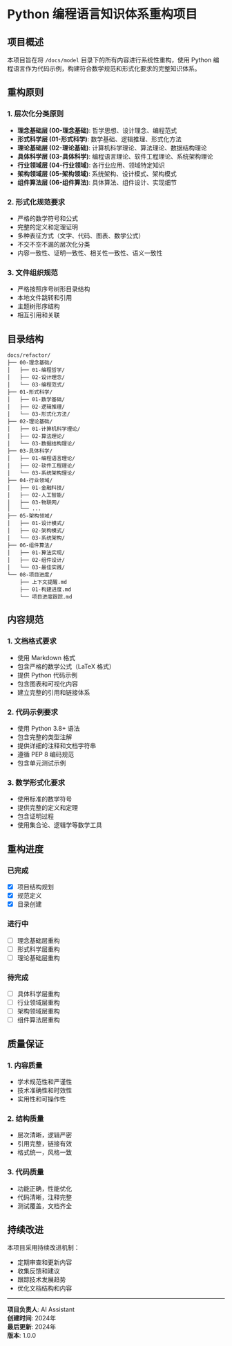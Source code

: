 # Python 编程语言知识体系重构项目

## 项目概述

本项目旨在将 `/docs/model` 目录下的所有内容进行系统性重构，使用 Python 编程语言作为代码示例，构建符合数学规范和形式化要求的完整知识体系。

## 重构原则

### 1. 层次化分类原则

- **理念基础层 (00-理念基础)**: 哲学思想、设计理念、编程范式
- **形式科学层 (01-形式科学)**: 数学基础、逻辑推理、形式化方法
- **理论基础层 (02-理论基础)**: 计算机科学理论、算法理论、数据结构理论
- **具体科学层 (03-具体科学)**: 编程语言理论、软件工程理论、系统架构理论
- **行业领域层 (04-行业领域)**: 各行业应用、领域特定知识
- **架构领域层 (05-架构领域)**: 系统架构、设计模式、架构模式
- **组件算法层 (06-组件算法)**: 具体算法、组件设计、实现细节

### 2. 形式化规范要求

- 严格的数学符号和公式
- 完整的定义和定理证明
- 多种表征方式（文字、代码、图表、数学公式）
- 不交不空不漏的层次化分类
- 内容一致性、证明一致性、相关性一致性、语义一致性

### 3. 文件组织规范

- 严格按照序号树形目录结构
- 本地文件跳转和引用
- 主题树形序结构
- 相互引用和关联

## 目录结构

```text
docs/refactor/
├── 00-理念基础/
│   ├── 01-编程哲学/
│   ├── 02-设计理念/
│   └── 03-编程范式/
├── 01-形式科学/
│   ├── 01-数学基础/
│   ├── 02-逻辑推理/
│   └── 03-形式化方法/
├── 02-理论基础/
│   ├── 01-计算机科学理论/
│   ├── 02-算法理论/
│   └── 03-数据结构理论/
├── 03-具体科学/
│   ├── 01-编程语言理论/
│   ├── 02-软件工程理论/
│   └── 03-系统架构理论/
├── 04-行业领域/
│   ├── 01-金融科技/
│   ├── 02-人工智能/
│   ├── 03-物联网/
│   └── ...
├── 05-架构领域/
│   ├── 01-设计模式/
│   ├── 02-架构模式/
│   └── 03-系统架构/
├── 06-组件算法/
│   ├── 01-算法实现/
│   ├── 02-组件设计/
│   └── 03-最佳实践/
└── 08-项目进度/
    ├── 上下文提醒.md
    ├── 01-构建进度.md
    └── 项目进度跟踪.md
```

## 内容规范

### 1. 文档格式要求

- 使用 Markdown 格式
- 包含严格的数学公式（LaTeX 格式）
- 提供 Python 代码示例
- 包含图表和可视化内容
- 建立完整的引用和链接体系

### 2. 代码示例要求

- 使用 Python 3.8+ 语法
- 包含完整的类型注解
- 提供详细的注释和文档字符串
- 遵循 PEP 8 编码规范
- 包含单元测试示例

### 3. 数学形式化要求

- 使用标准的数学符号
- 提供完整的定义和定理
- 包含证明过程
- 使用集合论、逻辑学等数学工具

## 重构进度

### 已完成

- [x] 项目结构规划
- [x] 规范定义
- [x] 目录创建

### 进行中

- [ ] 理念基础层重构
- [ ] 形式科学层重构
- [ ] 理论基础层重构

### 待完成

- [ ] 具体科学层重构
- [ ] 行业领域层重构
- [ ] 架构领域层重构
- [ ] 组件算法层重构

## 质量保证

### 1. 内容质量

- 学术规范性和严谨性
- 技术准确性和时效性
- 实用性和可操作性

### 2. 结构质量

- 层次清晰，逻辑严密
- 引用完整，链接有效
- 格式统一，风格一致

### 3. 代码质量

- 功能正确，性能优化
- 代码清晰，注释完整
- 测试覆盖，文档齐全

## 持续改进

本项目采用持续改进机制：

- 定期审查和更新内容
- 收集反馈和建议
- 跟踪技术发展趋势
- 优化文档结构和内容

---

**项目负责人**: AI Assistant  
**创建时间**: 2024年  
**最后更新**: 2024年  
**版本**: 1.0.0

